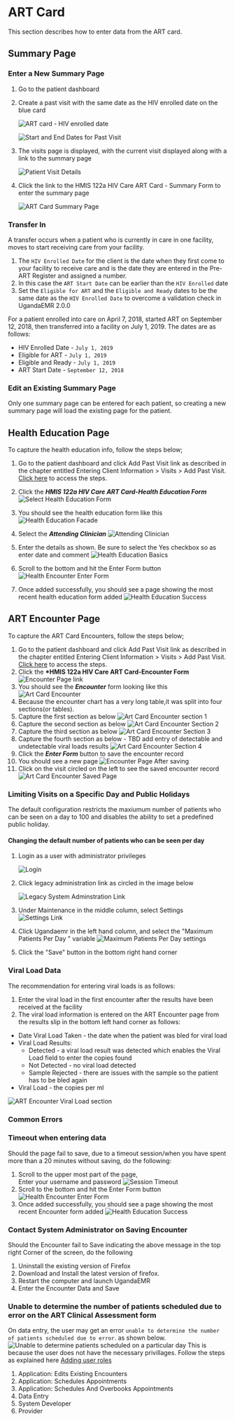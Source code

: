 # ART Card

This section describes how to enter data from the ART card.

## Summary Page

### Enter a New Summary Page

1. Go to the patient dashboard 
2. Create a past visit with the same date as the HIV enrolled date on the blue card

   ![ART card - HIV enrolled date](../assets/art_card_hiv_enrolled_date.jpg)

   ![Start and End Dates for Past Visit](../assets/enter_start_and_end_date_for_new_past_visit.png)

3. The visits page is displayed, with the current visit displayed along with a link to the summary page

   ![Patient Visit Details](../assets/patient_visit_details.png)

4. Click the link to the HMIS 122a HIV Care ART Card - Summary Form to enter the summary page  

   ![ART Card Summary Page](../assets/art_card_new.png)

### Transfer In

A transfer occurs when a patient who is currently in care in one facility, moves to start receiving care from your facility.

1. The `HIV Enrolled Date` for the client is the date when they first come to your facility to receive care and is the date they are entered in the Pre-ART Register and assigned a number.
2. In this case the `ART Start Date` can be earlier than the `HIV Enrolled` date 
3. Set the `Eligible for ART` and the `Eligible and Ready` dates to be the same date as the `HIV Enrolled Date` to overcome a validation check in UgandaEMR 2.0.0 

For a patient enrolled into care on April 7, 2018, started ART on September 12, 2018, then transferred into a facility on July 1, 2019. The dates are as follows:

* HIV Enrolled Date - `July 1, 2019`
* Eligible for ART - `July 1, 2019`
* Eligible and Ready - `July 1, 2019`
* ART Start Date - `September 12, 2018`

### Edit an Existing Summary Page

Only one summary page can be entered for each patient, so creating a new summary page will load the existing page for the patient.

## Health Education Page

To capture the health education info, follow the steps below;  
1. Go to the patient dashboard and click Add Past Visit link as described in the chapter entitled Entering Client Information &gt; Visits &gt; Add Past Visit. [Click here](./) to access the steps.  
2. Click the _**HMIS 122a HIV Care ART Card-Health Education Form**_![Select Health Education Form](../assets/select_health_education.png)  
2. You should see the health education form like this![Health Education Facade](../assets/art_card_health_education_facade.png)

1. Select the _**Attending Clinician**_ ![Attending Clinician](../assets/select_attending_clinician.png)
2. Enter the details as shown. Be sure to select the Yes checkbox so as enter date and comment ![Health Education Basics](../assets/art_card_health_education_basics.png)
3. Scroll to the bottom and hit the Enter Form button![Health Encounter Enter Form](../assets/art_card_health_education_enter_button.png)
4. Once added successfully, you should see a page showing the most recent health education form added ![Health Education Success](../.gitbook/assets/art_card_health_education_success%20%281%29.png)

## ART Encounter Page

To capture the ART Card Encounters, follow the steps below;  
1. Go to the patient dashboard and click Add Past Visit link as described in the chapter entitled Entering Client Information &gt; Visits &gt; Add Past Visit. [Click here](./) to access the steps.  
2. Click the **\*HMIS 122a HIV Care ART Card-Encounter Form** ![Encounter Page link](../assets/select_art_card_encounter.png)  
2. You should see the _**Encounter**_ form looking like this ![Art Card Encounter](../assets/art_card_encounter_facade.png)  
3. Because the encounter chart has a very long table,it was split into four sections\(or tables\).  
4. Capture the first section as below ![Art Card Encounter section 1](../assets/art_card_encounter_section_1.png)  
5. Capture the second section as below ![Art Card Encounter Section 2](../assets/art_card_encounter_section_2.png)  
6. Capture the third section as below ![Art Card Encounter Section 3](../assets/art_card_encounter_section_3.png)  
7. Capture the fourth section as below - TBD add entry of detectable and undetectable viral loads results ![Art Card Encounter Section 4](../assets/art_card_encounter_section_4.png)  
8. Click the _**Enter Form**_ button to save the encounter record  
9. You should see a new page ![Encounter Page After saving](../assets/art_card_encounter_page_after_saving.png)  
10. Click on the visit circled on the left to see the saved encounter record ![Art Card Encounter Saved Page](../assets/art_card_encounter_saved_page.png)

### Limiting Visits on a Specific Day and Public Holidays 

The default configuration restricts the maxiumum number of patients who can be seen on a day to 100 and disables the ability to set a predefined public holiday.

#### Changing the default number of patients who can be seen per day

1. Login as a user with administrator privileges

   ![Login](../assets/log_in_as_admin_link.png)

2. Click legacy administration link as circled in the image below

   ![Legacy System Adminstration Link](../.gitbook/assets/legacy_system%20administration_link.png)

3. Under Maintenance in the middle column, select Settings 
![Settings Link](../assets/settings.png)

4. Click Ugandaemr in the left hand column, and select the "Maximum Patients Per Day " variable 
![Maximum Patients Per Day settings](../assets/settings_max_patients_per_day.png)

5. Click the "Save" button in the bottom right hand corner 

### Viral Load Data

The recommendation for entering viral loads is as follows:  
1. Enter the viral load in the first encounter after the results have been received at the facility  
2. The viral load information is entered on the ART Encounter page from the results slip in the bottom left hand corner as follows:

* Date Viral Load Taken - the date when the patient was bled for viral load 
* Viral Load Results:
  * Detected - a viral load result was detected which enables the Viral Load field to enter the copies found 
  * Not Detected - no viral load detected 
  * Sample Rejected - there are issues with the sample so the patient has to be bled again 
* Viral Load - the copies per ml

![ART Encounter Viral Load section](../assets/viral-load-art-encounter.png)

### Common Errors

### Timeout when entering data

Should the page fail to save, due to a timeout session/when you have spent more than a 20 minutes without saving, do the following:  
1. Scroll to the upper most part of the page,  
Enter your username and password ![Session Timeout](../assets/art_card_health_education_session_timeout.png)  
2. Scroll to the bottom and hit the Enter Form button![Health Encounter Enter Form](../.gitbook/assets/art_card_health_education_enter_button%20%281%29.png)  
3. Once added successfully, you should see a page showing the most recent Encounter form added ![Health Education Success](../assets/art_card_health_education_success.png)

### Contact System Administrator on Saving Encounter

Should the Encounter fail to Save indicating the above message in the top right Corner of the screen, do the following

1. Uninstall the existing version of Firefox
2. Download and Install the latest version of firefox.
3. Restart the computer and launch UgandaEMR 
4. Enter the Encounter Data and Save 

### Unable to determine the number of patients scheduled due to error on the ART Clinical Assessment form

On data entry, the user may get an error `unable to determine the number of patients scheduled due to error`. as shown below.
![Unable to determine patients scheduled on a particular day](../assets/unable_to_determine.jpeg)
This is because the user does not have the necessary privillages. 
Follow the steps as explained here [Adding user roles](../user_account_management/add_a_new_role_to_a_user_account.md)
1. Application: Edits Existing Encounters
2. Application: Schedules Appointments
3. Application: Schedules And Overbooks Appointments
4. Data Entry
5. System Developer
6. Provider


